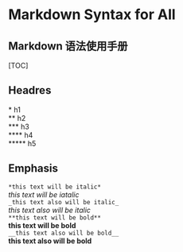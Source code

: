 # Markdown Syntax for All
## Markdown 语法使用手册
[TOC]
## Headres
\* h1   
\** h2  
\*** h3  
\**** h4  
\***** h5  
## Emphasis
``*this text will be italic*``  
*this text will be iatalic*  
``_this text also will be italic_``  
_this text also will be italic_  
``**this text will be bold**``  
**this text will be bold**  
``__this text also will be bold__``  
__this text also will be bold__  




